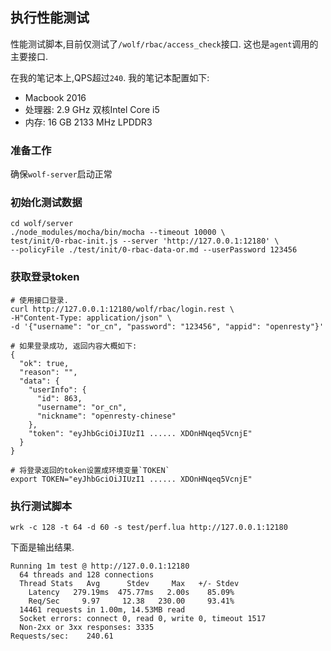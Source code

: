 
## 执行性能测试

性能测试脚本,目前仅测试了`/wolf/rbac/access_check`接口. 这也是`agent`调用的主要接口.

在我的笔记本上,QPS超过`240`. 我的笔记本配置如下:

* Macbook 2016
* 处理器: 2.9 GHz 双核Intel Core i5
* 内存: 16 GB 2133 MHz LPDDR3


### 准备工作

确保`wolf-server`启动正常

### 初始化测试数据

```
cd wolf/server
./node_modules/mocha/bin/mocha --timeout 10000 \
test/init/0-rbac-init.js --server 'http://127.0.0.1:12180' \
--policyFile ./test/init/0-rbac-data-or.md --userPassword 123456
```

### 获取登录token

```
# 使用接口登录.
curl http://127.0.0.1:12180/wolf/rbac/login.rest \
-H"Content-Type: application/json" \
-d '{"username": "or_cn", "password": "123456", "appid": "openresty"}'

# 如果登录成功, 返回内容大概如下:
{
  "ok": true,
  "reason": "",
  "data": {
    "userInfo": {
      "id": 863,
      "username": "or_cn",
      "nickname": "openresty-chinese"
    },
    "token": "eyJhbGciOiJIUzI1 ...... XDOnHNqeq5VcnjE"
  }
}

# 将登录返回的token设置成环境变量`TOKEN`
export TOKEN="eyJhbGciOiJIUzI1 ...... XDOnHNqeq5VcnjE"
```

### 执行测试脚本

```shell
wrk -c 128 -t 64 -d 60 -s test/perf.lua http://127.0.0.1:12180
```

下面是输出结果.

```
Running 1m test @ http://127.0.0.1:12180
  64 threads and 128 connections
  Thread Stats   Avg      Stdev     Max   +/- Stdev
    Latency   279.19ms  475.77ms   2.00s    85.09%
    Req/Sec     9.97     12.38   230.00     93.41%
  14461 requests in 1.00m, 14.53MB read
  Socket errors: connect 0, read 0, write 0, timeout 1517
  Non-2xx or 3xx responses: 3335
Requests/sec:    240.61
```
